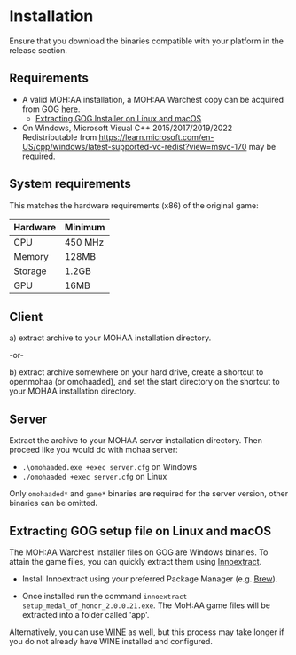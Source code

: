 # Installation

Ensure that you download the binaries compatible with your platform in the release section.

## Requirements

- A valid MOH:AA installation, a MOH:AA Warchest copy can be acquired from GOG [here](https://www.gog.com/en/game/medal_of_honor_allied_assault_war_chest).
  - [Extracting GOG Installer on Linux and macOS](#extracting-gog-setup-file-on-linux-and-macos)
- On Windows, Microsoft Visual C++ 2015/2017/2019/2022 Redistributable from https://learn.microsoft.com/en-US/cpp/windows/latest-supported-vc-redist?view=msvc-170 may be required.

## System requirements

This matches the hardware requirements (x86) of the original game:

|Hardware|Minimum
|--------|-------
|CPU     |450 MHz
|Memory  |128MB
|Storage |1.2GB
|GPU     |16MB

## Client

a) extract archive to your MOHAA installation directory.

-or-

b) extract archive somewhere on your hard drive, create a shortcut to openmohaa (or omohaaded), and set the start directory on the shortcut to your MOHAA installation directory.

## Server

Extract the archive to your MOHAA server installation directory. Then proceed like you would do with mohaa server:

- `.\omohaaded.exe +exec server.cfg` on Windows
- `./omohaaded +exec server.cfg` on Linux

Only `omohaaded*` and `game*` binaries are required for the server version, other binaries can be omitted.


## Extracting GOG setup file on Linux and macOS

The MOH:AA Warchest installer files on GOG are Windows binaries. To attain the game files, you can quickly extract them using [Innoextract](https://github.com/dscharrer/innoextract). 

- Install Innoextract using your preferred Package Manager (e.g. [Brew](https://brew.sh/)). 

- Once installed run the command `innoextract setup_medal_of_honor_2.0.0.21.exe`. The MoH:AA game files will be extracted into a folder called 'app'.

Alternatively, you can use [WINE](https://www.winehq.org/) as well, but this process may take longer if you do not already have WINE installed and configured. 
